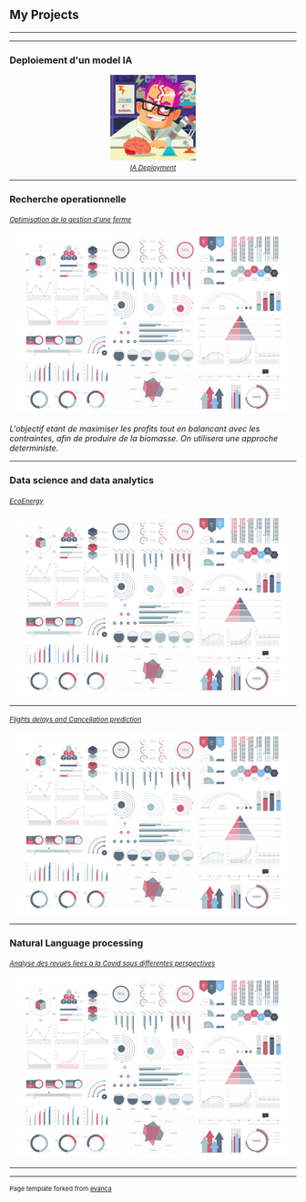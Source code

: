 ## My Projects

---
---
### Deploiement d'un model IA

<!-- [*<small>IA Deployment</small>*](/pages/deploiement_ia) -->

<div align="center">
    <img src="images/deployement.png?raw=true" width="150" height="150"/>
    <br/>
    <a href="/pages/deploiement_ia"><i><small>IA Deployment</small></i></a>
</div>


---

### Recherche operationnelle
[*<small>Optimisation de la gestion d'une ferme</small>*](/pages/deploiement_ia) 

<div align="center">
        <img src="images/dummy_thumbnail.jpg?raw=true"/>
        <br/>
</div>

_L'objectif etant de maximiser les profits tout en balancant avec les contraintes, afin de produire de la biomasse. On utilisera une approche deterministe._ 

---

### Data science and data analytics 

[*<small>EcoEnergy</small>*](/pages/deploiement_ia) 

<div align="center">
        <img src="images/dummy_thumbnail.jpg?raw=true"/>
        <br/>
</div>

---

[*<small>Flights delays and Cancellation prediction</small>*](/pages/deploiement_ia) 

<div align="center">
        <img src="images/dummy_thumbnail.jpg?raw=true"/>
        <br/>
</div>

---

### Natural Language processing

[*<small>Analyse des revues liees a la Covid sous differentes perspectives</small>*](/pages/deploiement_ia) 

<div align="center">
        <img src="images/dummy_thumbnail.jpg?raw=true"/>
        <br/>
</div>

---
<!--
### Category Name 2

- [Project 1 Title](http://example.com/)
- [Project 2 Title](http://example.com/)
- [Project 3 Title](http://example.com/)
- [Project 4 Title](http://example.com/)
- [Project 5 Title](http://example.com/)

---

---
### Tout savoir sur Git
[Project 1 Title](/pages/sample_page_copy)
<img src="images/dummy_thumbnail.jpg?raw=true"/>

-->


---
<p style="font-size:11px">Page template forked from <a href="https://github.com/evanca/quick-portfolio">evanca</a></p>
<!-- Remove above link if you don't want to attibute -->

